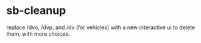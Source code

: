 # sb-cleanup
replace /dvo, /dvp, and /dv (for vehicles) with a new interactive ui to delete them, with more choices.
